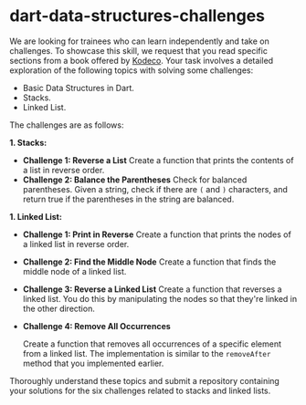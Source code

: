 # dart-data-structures-challenges

We are looking for trainees who can learn independently and take on challenges. To showcase this skill, we request that you read specific sections from a book offered by [Kodeco](https://www.kodeco.com/). Your task involves a detailed exploration of the following topics with solving some challenges:

* Basic Data Structures in Dart.
* Stacks.
* Linked List.

The challenges are as follows:

**1. Stacks:**

* **Challenge 1: Reverse a List**
    Create a function that prints the contents of a list in reverse order.
* **Challenge 2: Balance the Parentheses**
    Check for balanced parentheses. Given a string, check if there are `(` and `)` characters, and return true if the parentheses in the string are balanced.

**1. Linked List:**

* **Challenge 1: Print in Reverse**
    Create a function that prints the nodes of a linked list in reverse order.
* **Challenge 2: Find the Middle Node**
    Create a function that finds the middle node of a linked list.
* **Challenge 3: Reverse a Linked List**
    Create a function that reverses a linked list. You do this by manipulating the nodes so that they're linked in the other direction.
* **Challenge 4: Remove All Occurrences**
  
    Create a function that removes all occurrences of a specific element from a linked list. The implementation is similar to the `removeAfter` method that you implemented earlier.

Thoroughly understand these topics and submit a repository containing your solutions for the six challenges related to stacks and linked lists.
